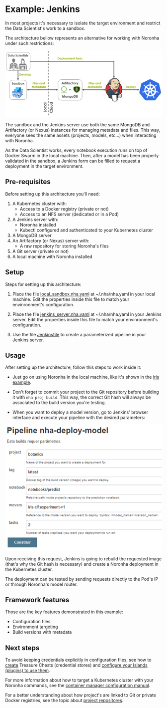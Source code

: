 
# Example: Jenkins

In most projects it's necessary to isolate the target environment and restrict the Data Scientist's work to a sandbox.

The architecture bellow represents an alternative for working with Noronha under such restrictions:

![Noronha architecture with Jenkins](architecture.png)

The sandbox and the Jenkins server use both the same MongoDB and Artifactory (or Nexus) instances for managing metadata and files. This way, everyone sees the same assets (projects, models, etc...) when interacting with Noronha.

As the Data Scientist works, every notebook execution runs on top of Docker Swarm in the local machine. Then, after a model has been properly validated in the sandbox, a Jenkins form can be filled to request a deployment in the target environment.

## Pre-requisites

Before setting up this architecture you'll need:

1. A Kubernetes cluster with:
    * Access to a Docker registry (private or not)
    * Access to an NFS server (dedicated or in a Pod)
2. A Jenkins server with:
    * Noronha installed
    * Kubectl configured and authenticated to your Kubernetes cluster
3. A MongoDB server
4. An Artifactory (or Nexus) server with:
    * A raw repository for storing Noronha's files
5. A Git server (private or not)
6. A local machine with Noronha installed


## Setup

Steps for setting up this architecture:

1. Place the file [local_sandbox.nha.yaml](https://gitlab.eva.bot/asseteva/noronha-dataops/blob/master/examples/jenkins/jenkins_server.nha.yaml) at ~/.nha/nha.yaml in your local machine. Edit the properties inside this file to match your envinronment's configuration.

2. Place the file [jenkins_server.nha.yaml](https://gitlab.eva.bot/asseteva/noronha-dataops/blob/master/examples/jenkins/jenkins_server.nha.yaml) at ~/.nha/nha.yaml in your Jenkins server. Edit the properties inside this file to match your envinronment's configuration.

3. Use the file [Jenkinsfile](https://gitlab.eva.bot/asseteva/noronha-dataops/blob/master/examples/jenkins/Jenkinsfile) to create a parameterized pipeline in your Jenkins server.

## Usage 

After setting up the architecture, follow this steps to work inside it: 

* Just go on using Noronha in the local machine, like it's shown in the [iris example](https://gitlab.eva.bot/asseteva/noronha-dataops/blob/master/examples/iris).

* Don't forget to commit your project to the Git repository before building it with `nha proj build`. This way, the correct Git hash will always be associated to the build version you're testing.

* When you want to deploy a model version, go to Jenkins' browser interface and execute your pipeline with the desired parameters:

 ![Jenkins pipeline](form.png)

Upon receiving this request, Jenkins is going to rebuild the requested image (that's why the Git hash is necessary) and create a Noronha deployment in the Kubernetes cluster.

The deployment can be tested by sending requests directly to the Pod's IP or through Noronha's model router.

## Framework features

Those are the key features demonstrated in this example:

- Configuration files
- Environment targeting
- Build versions with metadata

## Next steps

To avoid keeping credentials explicitly in configuration files, see how to [create](https://noronha-dataops.readthedocs.io/en/latest/reference/cli.html#tchest-usage) Treasure Chests (credential stores) and [configure your Islands (plugins) to use them](https://noronha-dataops.readthedocs.io/en/latest/guide/configuration.html#island-conventions).

For more information about how to target a Kubernetes cluster with your Noronha commands, see the [container manager configuration manual](https://noronha-dataops.readthedocs.io/en/latest/guide/configuration.html#container-manager).

For a better understanding about how project's are linked to Git or private Docker registries, see the topic about [project repositores](https://noronha-dataops.readthedocs.io/en/latest/guide/concepts.html#project-repositories).

